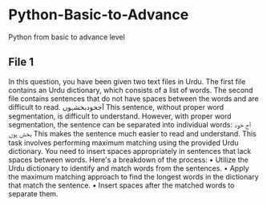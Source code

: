 # Python-Basic-to-Advance
Python from basic to advance level


## File 1

In this question, you have been given two text files in Urdu. The first file contains an Urdu dictionary, which consists of a list of words. The second file contains sentences that do not have spaces between the words and are difficult to read.
 آجخودبخشہوں
This sentence, without proper word segmentation, is difficult to understand. However, with proper word segmentation, the sentence can be separated into individual words:
 آج خود بخش ہوں
This makes the sentence much easier to read and understand.
This task involves performing maximum matching using the provided Urdu dictionary. You need to insert spaces appropriately in sentences that lack spaces between words. Here's a breakdown of the process:
• Utilize the Urdu dictionary to identify and match words from the sentences.
• Apply the maximum matching approach to find the longest words in the dictionary that match the sentence.
• Insert spaces after the matched words to separate them.